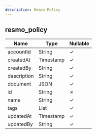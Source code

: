 ```yaml
---
description: Resmo Policy
---
```

resmo_policy
------------

| **Name**    | **Type**     | **Nullable** |
| ----------- | ------------ | ------------ |
| accountId   | String       | &check;      |
| createdAt   | Timestamp    | &check;      |
| createdBy   | String       | &check;      |
| description | String       | &check;      |
| document    | JSON         | &check;      |
| id          | String       | &cross;      |
| name        | String       | &check;      |
| tags        | List<String> | &check;      |
| updatedAt   | Timestamp    | &check;      |
| updatedBy   | String       | &check;      |
